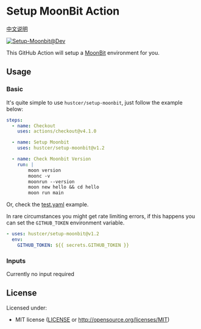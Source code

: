 # Setup MoonBit Action

[中文说明](README.zh-CN.md)

[![Setup-Moonbit@Dev](https://github.com/hustcer/setup-moonbit/actions/workflows/basic.yml/badge.svg)](https://github.com/hustcer/setup-moonbit/actions/workflows/basic.yml)

This GitHub Action will setup a [MoonBit](https://www.moonbitlang.com/) environment for you.

## Usage

### Basic

It's quite simple to use `hustcer/setup-moonbit`, just follow the example below:

```yaml
steps:
  - name: Checkout
    uses: actions/checkout@v4.1.0

  - name: Setup Moonbit
    uses: hustcer/setup-moonbit@v1.2

  - name: Check Moonbit Version
    run: |
        moon version
        moonc -v
        moonrun --version
        moon new hello && cd hello
        moon run main
```

Or, check the [test.yaml](https://github.com/hustcer/setup-moonbit/blob/main/.github/workflows/test.yml) example.

In rare circumstances you might get rate limiting errors, if this happens you can set the `GITHUB_TOKEN` environment variable.

```yaml
- uses: hustcer/setup-moonbit@v1.2
  env:
    GITHUB_TOKEN: ${{ secrets.GITHUB_TOKEN }}
```

### Inputs

Currently no input required

## License

Licensed under:

- MIT license ([LICENSE](LICENSE) or http://opensource.org/licenses/MIT)
